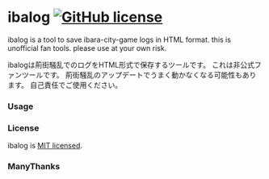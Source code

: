 ﻿# ibalog [![GitHub license](https://img.shields.io/badge/license-MIT-blue.svg)](https://github.com/facebook/react/blob/master/LICENSE) 

ibalog is a tool to save ibara-city-game logs in HTML format.
this is unofficial fan tools. please use at your own risk.

ibalogは荊街騒乱でのログをHTML形式で保存するツールです。
これは非公式ファンツールです。
荊街騒乱のアップデートでうまく動かなくなる可能性もあります。
自己責任でご使用ください。

### Usage

### License

ibalog is [MIT licensed](./LICENSE).

### ManyThanks


